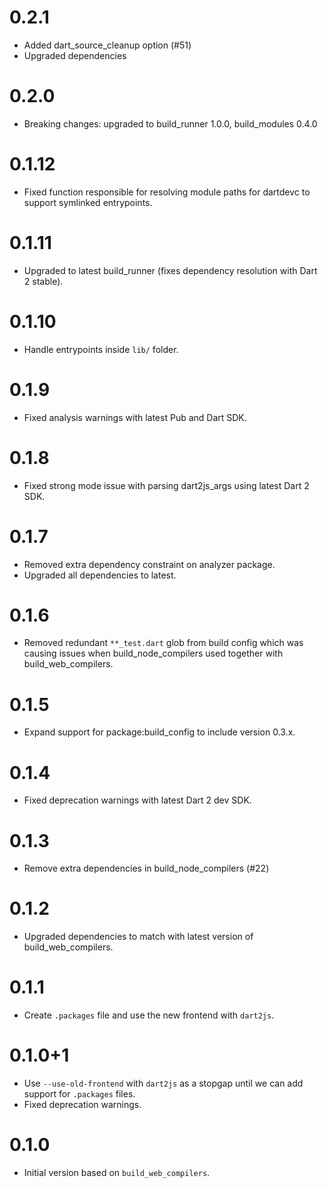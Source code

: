 # 0.2.1

- Added dart_source_cleanup option (#51)
- Upgraded dependencies

# 0.2.0

- Breaking changes: upgraded to build_runner 1.0.0, build_modules 0.4.0

# 0.1.12

- Fixed function responsible for resolving module paths for dartdevc to support symlinked
  entrypoints.

# 0.1.11

- Upgraded to latest build_runner (fixes dependency resolution with Dart 2 stable).

# 0.1.10

- Handle entrypoints inside `lib/` folder.

# 0.1.9

- Fixed analysis warnings with latest Pub and Dart SDK.

# 0.1.8

- Fixed strong mode issue with parsing dart2js_args using latest Dart 2 SDK.

# 0.1.7

- Removed extra dependency constraint on analyzer package.
- Upgraded all dependencies to latest.

# 0.1.6

- Removed redundant `**_test.dart` glob from build config which was causing
  issues when build_node_compilers used together with build_web_compilers.

# 0.1.5

- Expand support for package:build_config to include version 0.3.x.

# 0.1.4

- Fixed deprecation warnings with latest Dart 2 dev SDK.

# 0.1.3

- Remove extra dependencies in build_node_compilers (#22)

# 0.1.2

- Upgraded dependencies to match with latest version of build_web_compilers.

# 0.1.1

- Create `.packages` file and use the new frontend with `dart2js`.

# 0.1.0+1

- Use `--use-old-frontend` with `dart2js` as a stopgap until we can add support
  for `.packages` files.
- Fixed deprecation warnings.

# 0.1.0

- Initial version based on `build_web_compilers`.
